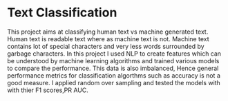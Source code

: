 # Text Classification

This project aims at classifying human text vs machine generated text. Human text is readable text where as machine text is not. Machine text contains lot of special characters and very less words surrounded by garbage characters. In this project I used NLP to create features which can be understood by machine learning algorithms and trained various models to compare the performance. This data is also imbalanced, Hence general performance metrics for classification algorthms such as accuracy is not a good measure. I applied random over sampling and tested the models with with thier F1 scores,PR AUC.
